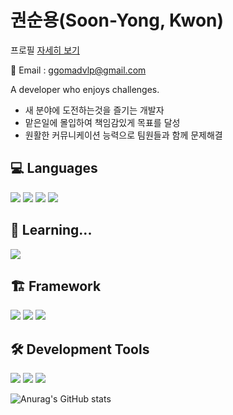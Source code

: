 
<!--
**KSY97/KSY97** is a ✨ _special_ ✨ repository because its `README.md` (this file) appears on your GitHub profile.

Here are some ideas to get you started:

- 🔭 I’m currently working on ...
- 🌱 I’m currently learning ...
- 👯 I’m looking to collaborate on ...
- 🤔 I’m looking for help with ...
- 💬 Ask me about ...
- 📫 How to reach me: ...
- 😄 Pronouns: ...
- ⚡ Fun fact: ...
-->
# 권순용(Soon-Yong, Kwon)

프로필 [자세히 보기](https://grateful-stealer-3b8.notion.site/_-e2551bc33cf3473f8b082b4307570d92)

📧 Email : ggomadvlp@gmail.com

A developer who enjoys challenges.
- 새 분야에 도전하는것을 즐기는 개발자
- 맡은일에 몰입하여 책임감있게 목표를 달성
- 원활한 커뮤니케이션 능력으로 팀원들과 함께 문제해결

## 💻 Languages
<img src="https://img.shields.io/badge/C-A8B9CC?style=for-the-badge&logo=c&logoColor=white"/> <img src="https://img.shields.io/badge/C++-00599C?style=for-the-badge&logo=cplusplus&logoColor=white"/> <img src="https://img.shields.io/badge/Java-007396?style=for-the-badge&logo=OpenJDK&logoColor=white"/> <img src="https://img.shields.io/badge/Python-3776AB?style=for-the-badge&logo=python&logoColor=white"/>

## 📖 Learning...
<img src="https://img.shields.io/badge/React Native-61DAFB?style=for-the-badge&logo=react&logoColor=white"/>

## 🏗️ Framework
<img src="https://img.shields.io/badge/PyTorch-EE4C2C?style=for-the-badge&logo=pytorch&logoColor=white"/> <img src="https://img.shields.io/badge/TensorFlow-FF6F00?style=for-the-badge&logo=&logoColor=white"/> <img src="https://img.shields.io/badge/Flask-000000?style=for-the-badge&logo=flask&logoColor=white"/>

## 🛠 Development Tools
<img src="https://img.shields.io/badge/Github-181717?style=for-the-badge&logo=github&logoColor=white"/> <img src="https://img.shields.io/badge/VS Code-007ACC?style=for-the-badge&logo=visualstudiocode&logoColor=white"/> <img src="https://img.shields.io/badge/IntelliJ-000000?style=for-the-badge&logo=&logoColor=white"/>


![Anurag's GitHub stats](https://github-readme-stats.vercel.app/api?username=KSY97&show_icons=true&theme=radical)

